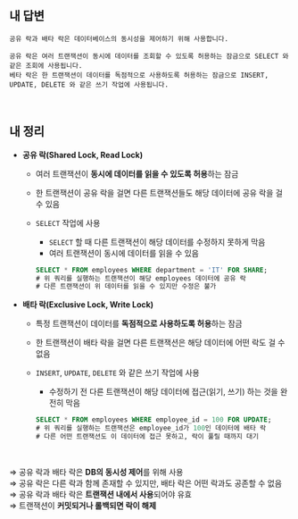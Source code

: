 ## 내 답변
```
공유 락과 배타 락은 데이터베이스의 동시성을 제어하기 위해 사용합니다.

공유 락은 여러 트랜잭션이 동시에 데이터를 조회할 수 있도록 허용하는 잠금으로 SELECT 와 같은 조회에 사용됩니다.
베타 락은 한 트랜잭션이 데이터를 독점적으로 사용하도록 허용하는 잠금으로 INSERT, UPDATE, DELETE 와 같은 쓰기 작업에 사용됩니다.
```

<br>

## 내 정리
- **공유 락(Shared Lock, Read Lock)**
    - 여러 트랜잭션이 **동시에 데이터를 읽을 수 있도록 허용**하는 잠금
    - 한 트랜잭션이 공유 락을 걸면 다른 트랜잭션들도 해당 데이터에 공유 락을 걸 수 있음
    - `SELECT` 작업에 사용
        - `SELECT` 할 때 다른 트랜잭션이 해당 데이터를 수정하지 못하게 막음
        - 여러 트랜잭션이 동시에 데이터를 읽을 수 있음
        
        ```sql
        SELECT * FROM employees WHERE department = 'IT' FOR SHARE;
        # 위 쿼리를 실행하는 트랜잭션이 해당 employees 데이터에 공유 락
        # 다른 트랜잭션이 위 데이터를 읽을 수 있지만 수정은 불가
        ```
        
- **배타 락(Exclusive Lock, Write Lock)**
    - 특정 트랜잭션이 데이터를 **독점적으로 사용하도록 허용**하는 잠금
    - 한 트랜잭션이 배타 락을 걸면 다른 트랜잭션은 해당 데이터에 어떤 락도 걸 수 없음
    - `INSERT`, `UPDATE`, `DELETE` 와 같은 쓰기 작업에 사용
        - 수정하기 전 다른 트랜잭션이 해당 데이터에 접근(읽기, 쓰기) 하는 것을 완전히 막음
        
        ```sql
        SELECT * FROM employees WHERE employee_id = 100 FOR UPDATE;
        # 위 쿼리를 실행하는 트랜잭션은 employee_id가 100인 데이터에 배타 락
        # 다른 어떤 트랜잭션도 이 데이터에 접근 못하고, 락이 풀릴 때까지 대기
        ```
        
<br>

⇒ 공유 락과 배타 락은 **DB의 동시성 제어**를 위해 사용 <br>
⇒ 공유 락은 다른 락과 함께 존재할 수 있지만, 배타 락은 어떤 락과도 공존할 수 없음 <br>
⇒ 공유 락과 배타 락은 **트랜잭션 내에서 사용**되어야 유효 <br>
⇒ 트랜잭션이 **커밋되거나 롤백되면 락이 해제**
